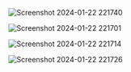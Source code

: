 ![Screenshot 2024-01-22 221740](https://github.com/Amisha0971/MULTI-TEXT-ANIMATION-HTML-CSS/assets/136344215/c7da73c5-c1a1-49bf-b791-8ed624733266)

![Screenshot 2024-01-22 221701](https://github.com/Amisha0971/MULTI-TEXT-ANIMATION-HTML-CSS/assets/136344215/c76258a2-8152-4118-b7df-ea532160a387)

![Screenshot 2024-01-22 221714](https://github.com/Amisha0971/MULTI-TEXT-ANIMATION-HTML-CSS/assets/136344215/ca836e9c-2891-4155-b7b6-b9c6c3cc3e2e)

![Screenshot 2024-01-22 221726](https://github.com/Amisha0971/MULTI-TEXT-ANIMATION-HTML-CSS/assets/136344215/b6e0f850-4e79-470e-8f17-e84c30352bc1)


